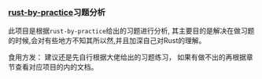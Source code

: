 ### [rust-by-practice](https://practice.rs/why-exercise.html)习题分析

此项目是根据`rust-by-practice`给出的习题进行分析, 其主要目的是解决在做习题的时候,会对有些地方不知其所以然,并且加深自己对Rust的理解。

食用方发： 
  建议还是先自行根据大佬给出的习题练习， 如果有做不出的再根据章节查看对应项目的内的文档。